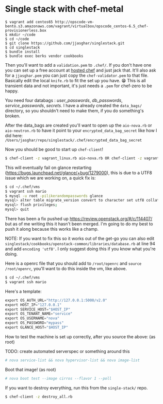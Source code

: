 # Single stack with chef-metal

```shell
$ vagrant add centos65 http://opscode-vm-bento.s3.amazonaws.com/vagrant/virtualbox/opscode_centos-6.5_chef-provisionerless.box
$ mkdir ~/code
$ cd ~/code
$ git clone https://github.com/jjasghar/singlestack.git
$ cd singlestack
$ bundle install
$ bundle exec berks vendor cookbooks
```

Then you'll want to add a `validation.pem` to `.chef/`. If you don't have one you can set up a free account at
[hosted chef](https://manage.opscode.com/signup) and just jack that. It'll also ask for a `jjasghar.pem` you can just
copy the `chef-validator.pem` to that file. Basically edit the local `knife.rb` to fit the set up you have. :grin:
This is all transient data and not important, it's just needs a `.pem` for chef-zero to be happy.

You need four databags : *user_passwords*, *db_passwords*, *service_passwords*, *secrets*. I have a already created
the `data_bags/` directory, so you shouldn't need to make them, if you do something's broken.

After the data_bags are created you'll want to open up the `aio-nova.rb` or `aio-neutron.rb` to have it point to your
 `encrypted_data_bag_secret` like how I did here: `/Users/jasghar/repo/singlestack/.chef/encrypted_data_bag_secret`

Now you should be good to start up `chef-client`!

```bash
$ chef-client -z vagrant_linux.rb aio-nova.rb OR chef-client -z vagrant_linux aio-neutron.rb
```

This will eventually fail on glance restarting (https://bugs.launchpad.net/glance/+bug/1279000), this is due to a UTF8
issue which we are working on, a quick fix is:

```bash
$ cd ~/.chef/vms
$ vagrant ssh mario
$ mysql -u root -pilikerandompasswords glance
mysql> alter table migrate_version convert to character set utf8 collate utf8_unicode_ci;
mysql> flush privileges;
mysql> quit
```

There has been a fix pushed up https://review.openstack.org/#/c/114407/ but as of me writing this it hasn't been merged.
I'm going to do my best to push it along because this works like a champ.

NOTE: If you want to fix this so it works out of the get-go you can also edit
`singlestack/cookbooks/openstack-common/libraries/database.rb` at line 94 and add `encoding 'utf8'`. I only suggest
doing this if you know what you're doing.

Here is a openrc file that you should add to `/root/openrc` and `source /root/openrc`, you'll want to do this
inside the vm, like above.

```bash
$ cd ~/.chef/vms
$ vagrant ssh mario
```

Here's a template:

```python
export OS_AUTH_URL="http://127.0.0.1:5000/v2.0"
export HOST_IP="127.0.0.1"
export SERVICE_HOST="$HOST_IP"
export OS_TENANT_NAME="service"
export OS_USERNAME="nova"
export OS_PASSWORD="mypass"
export GLANCE_HOST="$HOST_IP"
```

How to test the machine is set up correctly, after you source the above: (as root)

TODO: create automated serverspec or something around this

```bash
# nova service-list && nova hypervisor-list && nova image-list 
```

Boot that image! (as root)

```bash
# nova boot test --image cirros --flavor 1 --poll
```

If you want to destroy everything, run this from the `single-stack/` repo.

```bash
$ chef-client -z destroy_all.rb
```

